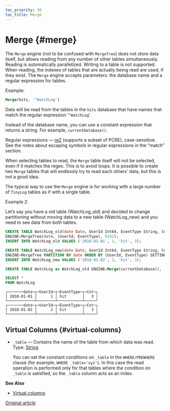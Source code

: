 ```yaml
---
toc_priority: 36
toc_title: Merge
---
```


# Merge {#merge}

The `Merge` engine (not to be confused with `MergeTree`) does not store data itself, but allows reading from any number of other tables simultaneously.
Reading is automatically parallelized. Writing to a table is not supported. When reading, the indexes of tables that are actually being read are used, if they exist.
The `Merge` engine accepts parameters: the database name and a regular expression for tables.

Example:

``` sql
Merge(hits, '^WatchLog')
```

Data will be read from the tables in the `hits` database that have names that match the regular expression ‘`^WatchLog`’.

Instead of the database name, you can use a constant expression that returns a string. For example, `currentDatabase()`.

Regular expressions — [re2](https://github.com/google/re2) (supports a subset of PCRE), case-sensitive.
See the notes about escaping symbols in regular expressions in the “match” section.

When selecting tables to read, the `Merge` table itself will not be selected, even if it matches the regex. This is to avoid loops.
It is possible to create two `Merge` tables that will endlessly try to read each others’ data, but this is not a good idea.

The typical way to use the `Merge` engine is for working with a large number of `TinyLog` tables as if with a single table.

Example 2:

Let’s say you have a old table (WatchLog\_old) and decided to change partitioning without moving data to a new table (WatchLog\_new) and you need to see data from both tables.

``` sql
CREATE TABLE WatchLog_old(date Date, UserId Int64, EventType String, Cnt UInt64)
ENGINE=MergeTree(date, (UserId, EventType), 8192);
INSERT INTO WatchLog_old VALUES ('2018-01-01', 1, 'hit', 3);

CREATE TABLE WatchLog_new(date Date, UserId Int64, EventType String, Cnt UInt64)
ENGINE=MergeTree PARTITION BY date ORDER BY (UserId, EventType) SETTINGS index_granularity=8192;
INSERT INTO WatchLog_new VALUES ('2018-01-02', 2, 'hit', 3);

CREATE TABLE WatchLog as WatchLog_old ENGINE=Merge(currentDatabase(), '^WatchLog');

SELECT *
FROM WatchLog
```

``` text
┌───────date─┬─UserId─┬─EventType─┬─Cnt─┐
│ 2018-01-01 │      1 │ hit       │   3 │
└────────────┴────────┴───────────┴─────┘
┌───────date─┬─UserId─┬─EventType─┬─Cnt─┐
│ 2018-01-02 │      2 │ hit       │   3 │
└────────────┴────────┴───────────┴─────┘
```

## Virtual Columns {#virtual-columns}

-   `_table` — Contains the name of the table from which data was read. Type: [String](../../../sql_reference/data_types/string.md).

    You can set the constant conditions on `_table` in the `WHERE/PREWHERE` clause (for example, `WHERE _table='xyz'`). In this case the read operation is performed only for that tables where the condition on `_table` is satisfied, so the `_table` column acts as an index.

**See Also**

-   [Virtual columns](index.md#table_engines-virtual_columns)

[Original article](https://clickhouse.tech/docs/en/operations/table_engines/merge/) <!--hide-->
